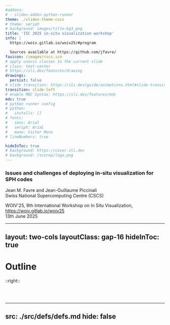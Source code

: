 ```yaml
---
#addons:
# - slidev-addon-python-runner
theme: ./slidev-theme-cscs
# theme: seriph
# background: images/title-bg3.png
title: 'ISC 2025 in-situ visualization workshop'
info: |
  https://woiv.gitlab.io/woiv25/#program

  Sources available at https://github.com/jfavre/
favicon: /images/cscs.ico
# apply unocss classes to the current slide
# class: text-center
# https://sli.dev/features/drawing
drawings:
  persist: false
# slide transition: https://sli.dev/guide/animations.html#slide-transitions
transition: slide-left
# enable MDC Syntax: https://sli.dev/features/mdc
mdc: true
# python runner config
# python:
#   installs: []
# fonts:
#   sans: Arial
#   seriph: Arial
#   mono: Victor Mono
# lineNumbers: true

hideInToc: true
# background: https://cover.sli.dev
# background: /scorep/logo.png
---
```


### Issues and challenges of deploying in-situ visualization for SPH codes

Jean M. Favre and Jean-Guillaume Piccinali<br>
Swiss National Supercomputing Centre (CSCS)<br>

WOIV\'25, 9th International Workshop on In Situ Visualization,
 https://woiv.gitlab.io/woiv25<br>
13th June 2025

---
layout: two-cols
layoutClass: gap-16
hideInToc: true
---

# Outline


::right::

<br>
<br>
<Toc text-sm minDepth="1" maxDepth="1" column="2"/>

---
src: ./src/defs/defs.md
hide: false
---


